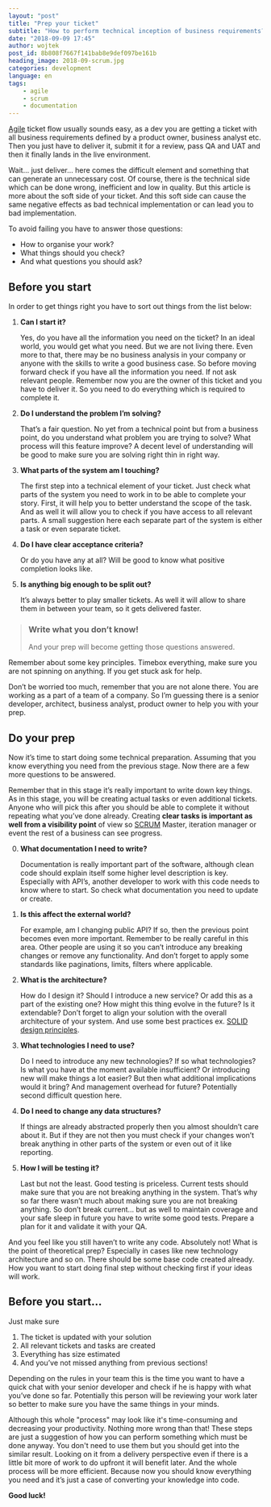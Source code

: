 ```yaml
---
layout: "post"
title: "Prep your ticket"
subtitle: "How to perform technical inception of business requirements?"
date: "2018-09-09 17:45"
author: wojtek
post_id: 8b808f7667f141bab8e9def097be161b
heading_image: 2018-09-scrum.jpg
categories: development
language: en
tags:
    - agile
    - scrum
    - documentation
---
```


[Agile](https://en.wikipedia.org/wiki/Agile_software_development) ticket flow usually sounds easy, as a dev you are getting a ticket with all business requirements defined by a product owner, business analyst etc. Then you just have to deliver it, submit it for a review, pass QA and UAT and then it finally lands in the live environment.

Wait... just deliver... here comes the difficult element and something that can generate an unnecessary cost. Of course, there is the technical side which can be done wrong, inefficient and low in quality.  But this article is more about the soft side of your ticket. And this soft side can cause the same negative effects as bad technical implementation or can lead you to bad implementation.

To avoid failing you have to answer those questions:

- How to organise your work?
- What things should you check?
- And what questions you should ask?

## Before you start

In order to get things right you have to sort out things from the list below:

1. **Can I start it?**

    Yes, do you have all the information you need on the ticket? In an ideal world, you would get what you need. But we are not living there. Even more to that, there may be no business analysis in your company or anyone with the skills to write a good business case. So before moving forward check if you have all the information you need. If not ask relevant people. Remember now you are the owner of this ticket and you have to deliver it. So you need to do everything which is required to complete it.

2. **Do I understand the problem I’m solving?**

    That’s a fair question. No yet from a technical point but from a business point, do you understand what problem you are trying to solve? What process will this feature improve? A decent level of understanding will be good to make sure you are solving right thin in right way.

3. **What parts of the system am I touching?**

    The first step into a technical element of your ticket. Just check what parts of the system you need to work in to be able to complete your story. First, it will help you to better understand the scope of the task. And as well it will allow you to check if you have access to all relevant parts. A small suggestion here each separate part of the system is either a task or even separate ticket.

4. **Do I have clear acceptance criteria?**

    Or do you have any at all? Will be good to know what positive completion looks like.

5. **Is anything big enough to be split out?**

    It’s always better to play smaller tickets. As well it will allow to share them in between your team, so it gets delivered faster.

> ### Write what you don’t know!
> 
> And your prep will become getting those questions answered.

Remember about some key principles. Timebox everything, make sure you are not spinning on anything. If you get stuck ask for help.

Don’t be worried too much, remember that you are not alone there. You are working as a part of a team of a company. So I’m guessing there is a senior developer, architect, business analyst, product owner to help you with your prep.

## Do your prep

Now it’s time to start doing some technical preparation. Assuming that you know everything you need from the previous stage. Now there are a few more questions to be answered.

Remember that in this stage it’s really important to write down key things. As in this stage, you will be creating actual tasks or even additional tickets. Anyone who will pick this after you should be able to complete it without repeating what you’ve done already. Creating **clear tasks is important as well from a visibility point** of view so [SCRUM](https://en.wikipedia.org/wiki/Scrum_(software_development)) Master, iteration manager or event the rest of a business can see progress.

0. **What documentation I need to write?**

    Documentation is really important part of the software, although clean code should explain itself some higher level description is key. Especially with API’s, another developer to work with this code needs to know where to start. So check what documentation you need to update or create.

0. **Is this affect the external world?**

    For example, am I changing public API? If so, then the previous point becomes even more important. Remember to be really careful in this area. Other people are using it so you can’t introduce any breaking changes or remove any functionality. And don’t forget to apply some standards like paginations, limits, filters where applicable.

0. **What is the architecture?**

    How do I design it? Should I introduce a new service? Or add this as a part of the existing one? How might this thing evolve in the future? Is it extendable? Don’t forget to align your solution with the overall architecture of your system. And use some best practices ex. [SOLID design principles](https://stackify.com/solid-design-principles/).

0. **What technologies I need to use?**

    Do I need to introduce any new technologies? If so what technologies? Is what you have at the moment available insufficient? Or introducing new will make things a lot easier? But then what additional implications would it bring? And management overhead for future? Potentially second difficult question here.

0. **Do I need to change any data structures?**

    If things are already abstracted properly then you almost shouldn’t care about it. But if they are not then you must check if your changes won’t break anything in other parts of the system or even out of it like reporting.

0. **How I will be testing it?**

    Last but not the least. Good testing is priceless. Current tests should make sure that you are not breaking anything in the system. That’s why so far there wasn’t much about making sure you are not breaking anything. So don’t break current… but as well to maintain coverage and your safe sleep in future you have to write some good tests. Prepare a plan for it and validate it with your QA.

And you feel like you still haven’t to write any code. Absolutely not! What is the point of theoretical prep? Especially in cases like new technology architecture and so on. There should be some base code created already. How you want to start doing final step without checking first if your ideas will work.

## Before you start...

Just make sure

1. The ticket is updated with your solution
2. All relevant tickets and tasks are created
3. Everything has size estimated
4. And you’ve not missed anything from previous sections!

Depending on the rules in your team this is the time you want to have a quick chat with your senior developer and check if he is happy with what you’ve done so far. Potentially this person will be reviewing your work later so better to make sure you have the same things in your minds.

Although this whole "process" may look like it's time-consuming and decreasing your productivity. Nothing more wrong than that! These steps are just a suggestion of how you can perform something which must be done anyway. You don't need to use them but you should get into the similar result. Looking on it from a delivery perspective even if there is a little bit more of work to do upfront it will benefit later. And the whole process will be more efficient. Because now you should know everything you need and it’s just a case of converting your knowledge into code.

**Good luck!**
